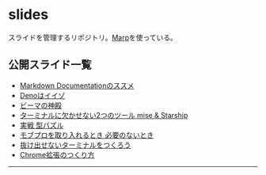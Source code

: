 # slides

スライドを管理するリポジトリ。[Marp]を使っている。

## 公開スライド一覧

- [Markdown Documentationのススメ](https://tadashi-aikawa.github.io/slides/202508-markdown)
- [Denoはイイゾ](https://tadashi-aikawa.github.io/slides/202503-deno)
- [ビーマの神殿](https://tadashi-aikawa.github.io/slides/202412-vimmer-level-up)
- [ターミナルに欠かせない2つのツール mise & Starship](https://tadashi-aikawa.github.io/slides/202408-mise-starship)
- [実戦 型パズル](https://tadashi-aikawa.github.io/slides/202411-type-actual-battle)
- [モブプロを取り入れるとき 必要のないとき](https://tadashi-aikawa.github.io/slides/202412-mob-programming)
- [抜け出せないターミナルをつくろう](https://tadashi-aikawa.github.io/slides/202412-terminal-enhancement)
- [Chrome拡張のつくり方](https://tadashi-aikawa.github.io/slides/202412-chrome-extension)

---

[Marp]: https://marp.app/
